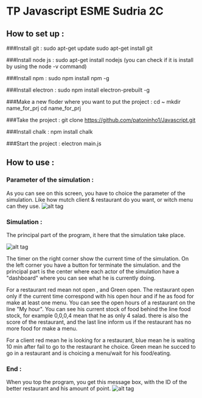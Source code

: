 # TP Javascript ESME Sudria 2C

## How to set up :

###Install git :
sudo apt-get update
sudo apt-get install git

###Install node js :
sudo apt-get install nodejs
(you can check if it is install by using the node -v command)

###Install npm :
sudo npm install npm -g

###Install electron :
sudo npm install electron-prebuilt -g

###Make a new floder where you want to put the project :
cd ~
mkdir name_for_prj
cd name_for_prj

###Take the project :
git clone https://github.com/patoninho1/Javascript.git

###Install chalk :
npm install chalk

###Start the project :
electron main.js


## How to use :

### Parameter of the simulation :
As you can see on this screen, you have to choice the parameter of the simulation.
Like how mutch client & restaurant do you want, or witch menu can they use.
![alt tag](http://puu.sh/nSdkO/aaeb634b63.png)

### Simulation :
The principal part of the program, it here that the simulation take place.

![alt tag](http://puu.sh/nSdpD/0295ca2d15.png)

The timer on the right corner show the current time of the simulation.
On the left corner you have a button for terminate the simulation.
and the principal part is the center where each actor of the simulation have a "dashboard" where you can see what he is currently doing.

For a restaurant red mean not open , and Green open.
The restaurant open only if the current time correspond with his open hour and if he as food for make at least one menu.
You can see the open hours of a restaurant on the line "My hour".
You can see his current stock of food behind the line food stock, for example 0,0,0,4 mean that he as only 4 salad.
there is also the score of the restaurant, and the last line inform us if the restaurant has no more food for make a menu.

For a client red mean he is looking for a restaurant, blue mean he is waiting 10 min after fail to go to the restaurant he choice.
Green mean he succed to go in a restaurant and is choicing a menu/wait for his food/eating.

### End :

When you top the program, you get this message box, with the ID of the better restaurant and his amount of point.
![alt tag](http://puu.sh/nSdqn/70e06e8771.png)
